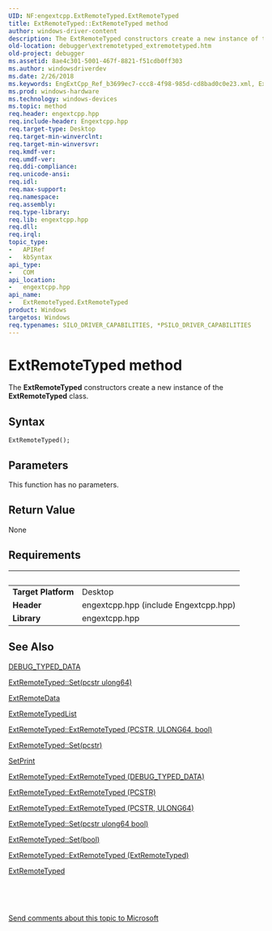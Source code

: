 ```yaml
---
UID: NF:engextcpp.ExtRemoteTyped.ExtRemoteTyped
title: ExtRemoteTyped::ExtRemoteTyped method
author: windows-driver-content
description: The ExtRemoteTyped constructors create a new instance of the ExtRemoteTyped class.
old-location: debugger\extremotetyped_extremotetyped.htm
old-project: debugger
ms.assetid: 8ae4c301-5001-467f-8821-f51cdb0ff303
ms.author: windowsdriverdev
ms.date: 2/26/2018
ms.keywords: EngExtCpp_Ref_b3699ec7-ccc8-4f98-985d-cd8bad0c0e23.xml, ExtRemoteTyped, ExtRemoteTyped constructor [Windows Debugging], ExtRemoteTyped constructor [Windows Debugging], ExtRemoteTyped interface, ExtRemoteTyped interface [Windows Debugging], ExtRemoteTyped constructor, ExtRemoteTyped,ExtRemoteTyped.ExtRemoteTyped, ExtRemoteTyped::ExtRemoteTyped, debugger.extremotetyped_extremotetyped
ms.prod: windows-hardware
ms.technology: windows-devices
ms.topic: method
req.header: engextcpp.hpp
req.include-header: Engextcpp.hpp
req.target-type: Desktop
req.target-min-winverclnt: 
req.target-min-winversvr: 
req.kmdf-ver: 
req.umdf-ver: 
req.ddi-compliance: 
req.unicode-ansi: 
req.idl: 
req.max-support: 
req.namespace: 
req.assembly: 
req.type-library: 
req.lib: engextcpp.hpp
req.dll: 
req.irql: 
topic_type:
-	APIRef
-	kbSyntax
api_type:
-	COM
api_location:
-	engextcpp.hpp
api_name:
-	ExtRemoteTyped.ExtRemoteTyped
product: Windows
targetos: Windows
req.typenames: SILO_DRIVER_CAPABILITIES, *PSILO_DRIVER_CAPABILITIES
---
```



# ExtRemoteTyped method
The <b>ExtRemoteTyped</b> constructors create a new instance of the <b>ExtRemoteTyped</b> class.

## Syntax

````
ExtRemoteTyped();
````

## Parameters

This function has no parameters.

## Return Value

None


## Requirements
| &nbsp; | &nbsp; |
| ---- |:---- |
| **Target Platform** | Desktop |
| **Header** | engextcpp.hpp (include Engextcpp.hpp) |
| **Library** | engextcpp.hpp |

## See Also

<a href="..\wdbgexts\ns-wdbgexts-_debug_typed_data.md">DEBUG_TYPED_DATA</a>



<a href="..\engextcpp\nf-engextcpp-extbuffer-set.md">ExtRemoteTyped::Set(pcstr ulong64)</a>



<a href="..\engextcpp\nl-engextcpp-extremotedata.md">ExtRemoteData</a>



<a href="..\engextcpp\nl-engextcpp-extremotetypedlist.md">ExtRemoteTypedList</a>



<a href="..\engextcpp\nl-engextcpp-extremotetyped.md">ExtRemoteTyped::ExtRemoteTyped (PCSTR, ULONG64, bool)</a>



<a href="..\engextcpp\nf-engextcpp-extbuffer-set.md">ExtRemoteTyped::Set(pcstr)</a>



<a href="https://msdn.microsoft.com/ae478779-8ec1-4a50-a37c-3017aca2c912">SetPrint</a>



<a href="..\engextcpp\nl-engextcpp-extremotetyped.md">ExtRemoteTyped::ExtRemoteTyped (DEBUG_TYPED_DATA)</a>



<a href="..\engextcpp\nl-engextcpp-extremotetyped.md">ExtRemoteTyped::ExtRemoteTyped (PCSTR)</a>



<a href="..\engextcpp\nl-engextcpp-extremotetyped.md">ExtRemoteTyped::ExtRemoteTyped (PCSTR, ULONG64)</a>



<a href="..\engextcpp\nf-engextcpp-extbuffer-set.md">ExtRemoteTyped::Set(pcstr ulong64 bool)</a>



<a href="..\engextcpp\nf-engextcpp-extbuffer-set.md">ExtRemoteTyped::Set(bool)</a>



<a href="..\engextcpp\nl-engextcpp-extremotetyped.md">ExtRemoteTyped::ExtRemoteTyped (ExtRemoteTyped)</a>



<a href="..\engextcpp\nl-engextcpp-extremotetyped.md">ExtRemoteTyped</a>



 

 

<a href="mailto:wsddocfb@microsoft.com?subject=Documentation%20feedback [debugger\debugger]:%20ExtRemoteTyped.ExtRemoteTyped constructor%20 RELEASE:%20(2/26/2018)&amp;body=%0A%0APRIVACY STATEMENT%0A%0AWe use your feedback to improve the documentation. We don't use your email address for any other purpose, and we'll remove your email address from our system after the issue that you're reporting is fixed. While we're working to fix this issue, we might send you an email message to ask for more info. Later, we might also send you an email message to let you know that we've addressed your feedback.%0A%0AFor more info about Microsoft's privacy policy, see http://privacy.microsoft.com/en-us/default.aspx." title="Send comments about this topic to Microsoft">Send comments about this topic to Microsoft</a>